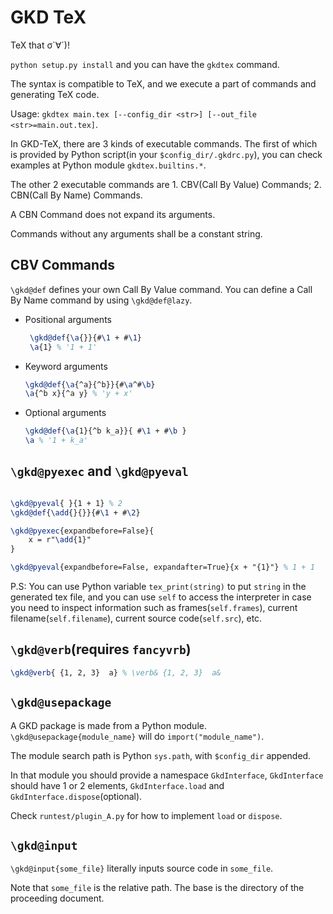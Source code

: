 # GKD TeX 

TeX that σ`∀´)!

`python setup.py install` and you can have the `gkdtex` command.

The syntax is compatible to TeX, and we execute a part of commands and generating TeX code.

Usage: `gkdtex main.tex [--config_dir <str>] [--out_file <str>=main.out.tex]`.

In GKD-TeX, there are 3 kinds of executable commands.
The first of which is provided by Python script(in your `$config_dir/.gkdrc.py`), you can check
examples at Python module `gkdtex.builtins.*`.

The other 2 executable commands are 1. CBV(Call By Value) Commands; 2. CBN(Call By Name) Commands.  

A CBN Command does not expand its arguments.

Commands without any arguments shall be a constant string.



## CBV Commands


`\gkd@def` defines your own Call By Value command. You can define a Call By Name command by using `\gkd@def@lazy`.

- Positional arguments

    ```tex
     \gkd@def{\a{}}{#\1 + #\1}
     \a{1} % '1 + 1'
    ```
 
- Keyword arguments

    ```tex
    \gkd@def{\a{^a}{^b}}{#\a^#\b}
    \a{^b x}{^a y} % 'y + x' 
    ```
  
- Optional arguments

    ```tex
    \gkd@def{\a{1}{^b k_a}}{ #\1 + #\b }
    \a % '1 + k_a'
    ```
## `\gkd@pyexec` and `\gkd@pyeval`

```tex

\gkd@pyeval{ }{1 + 1} % 2
\gkd@def{\add{}{}}{#\1 + #\2}

\gkd@pyexec{expandbefore=False}{
    x = r"\add{1}"
}

\gkd@pyeval{expandbefore=False, expandafter=True}{x + "{1}"} % 1 + 1
```

P.S: You can use Python variable `tex_print(string)` to put `string` in the generated tex file,
     and you can use `self` to access the interpreter in case you need to inspect information such as
     frames(`self.frames`), current filename(`self.filename`), current source code(`self.src`), etc.

## `\gkd@verb`(requires `fancyvrb`)

```tex
\gkd@verb{ {1, 2, 3}  a} % \verb& {1, 2, 3}  a&
```

## `\gkd@usepackage`

A GKD package is made from a Python module.
`\gkd@usepackage{module_name}` will do `import("module_name")`.

The module search path is Python `sys.path`, with `$config_dir` appended.

In that module you should provide a namespace `GkdInterface`, `GkdInterface` should have 1 or 2 elements,
`GkdInterface.load` and `GkdInterface.dispose`(optional).

Check `runtest/plugin_A.py` for how to implement `load` or `dispose`.

## `\gkd@input`

`\gkd@input{some_file}` literally inputs source code in `some_file`.

Note that `some_file` is the relative path. The base is the directory of the proceeding document.  
